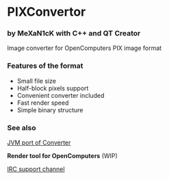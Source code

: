 # PIXConvertor
### by MeXaN1cK with C++ and QT Creator

Image converter for OpenComputers PIX image format

### Features of the format
* Small file size
* Half-block pixels support
* Convenient converter included
* Fast render speed
* Simple binary structure

### See also
[JVM port of Converter](https://github.com/cc-ru/pix)

**Render tool for OpenComputers** (WIP)

[IRC support channel](http://webchat.esper.net/?channels=#cc.ru)
